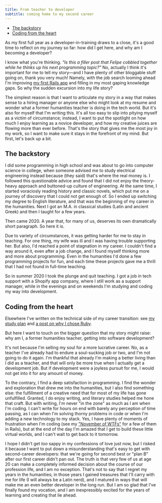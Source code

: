 ```yaml
---
title: From teacher to developer
subtitle: coming home to my second career
---
```


- [The backstory](#the-backstory)
- [Coding from the heart](#coding-from-the-heart)

As my first full year as a developer-in-training draws to a close, it's a good time to reflect on my journey so far: how did I get here, and why am I becoming a developer?

I know what you're thinking. *"Is this a filler post that Felipe cobbled together while he thinks up his next programming topic?"* No, actually I think it's important for me to tell my story—and I have plenty of other bloggable stuff going on, thank you very much! Namely, with the job search looming ahead I'm improving [my first Rails app](https://plainreading.herokuapp.com) and filling in my most gaping knowledge gaps. So why the sudden excursion into my life story?

The simplest reason is that I want to articulate my story in a way that makes sense to a hiring manager or anyone else who might look at my resume and wonder what a former humanities teacher is doing in the tech world. But it's also for myself that I'm writing this. It's all too easy to slip into pitying myself as a victim of circumstance; instead, I want to put the spotlight on how much I enjoy learning as a novice developer, and how my creative juices are flowing more than ever before. That's the story that gives me the most joy in my work, so I want to make sure it stays in the forefront of my mind. But first, let's back up a bit.

## The backstory

I did some programming in high school and was about to go into computer science in college, when someone advised me to study electrical engineering instead because (they said) that's where the real money is. I followed this questionable advice and found that I did not enjoy the theory-heavy approach and buttoned-up culture of engineering. At the same time, I started voraciosly reading history and classic novels, which put me on a journey of discovery that I could not get enough of. So I ended up switching my degree to English literature, and that was the beginning of my career in the humanities. Next I got an M.A. in classical studies (Latin and ancient Greek) and then I taught for a few years.

Then came 2020. A year that, for many of us, deserves its own dramatically short paragraph. So here it is.

Due to variety of circumstances, it was getting harder for me to stay in teaching. For one thing, my wife was ill and I was having trouble supporting her. But also, I'd reached a point of stagnation in my career. I couldn't find a way around it, even after a job change, and I found myself thinking more and more about programming. Even in the humanities I'd done a few programming projects for fun, and each time these projects gave me a thrill that I had not found in full-time teaching.

So in summer 2020 I took the plunge and quit teaching. I got a job in tech support with a Shopify app company, where I still work as a support manager, while in the evenings and on weekends I'm studying and coding my way into development.

## Coding from the heart

Elsewhere I've written on the technical side of my career transition: see [my study plan](https://github.com/fpsvogel/learn-ruby-and-cs) and [a post on why I chose Ruby](/posts/2021/why-learn-ruby).

But here I want to touch on the bigger question that my story might raise: why am I, a former humanities teacher, getting into software development?

It's not because I'm selling my soul for a more lucrative career. No, as a teacher I've already had to endure a soul-sucking job or two, and I'm not going to do it again. I'm thankful that already I'm making a better living than I did as a teacher, and that will only be more true when I actually get a development job. But if development were a joyless pursuit for me, I would not get into it for any amount of money.

To the contrary, I find a deep satisfaction in programming. I find the wonder and exploration that drew me into the humanities, but I also find something else: the fulfillment of a creative need that for most of my life has gone unfulfilled. Granted, I do enjoy writing, and literary studies helped me hone that craft. But with writing, I'm never "in the zone" as much as I am when I'm coding. I can't write for hours on end with barely any perception of time passing, as I can when I'm solving thorny problems in code or when I'm adding a new technology to my stack. Yes, I have plenty of moments of frustration when I'm coding (see my ["November of WTFs"](/posts/2021/learning-rails-hard-parts) for a few of them in Rails), but at the end of the day I'm amazed that I get to build these little virtual worlds, and I can't wait to get back to it tomorrow.

I hope I didn't get *too* sappy in my confessions of love just now, but I risked it because I want to put down a misunderstanding that's easy to get with second-career developers: that we're going for second best or "plan B" after our first career didn't pan out. The truth is that very few of us at age 20 can make a completely informed decision about the course of our profession life, and I am no exception. That's not to say that I regret my years in the humanities; in those years I gained treasures that I'll carry with me for life (I will always be a Latin nerd), and I matured in ways that will make me an even better developer in the long run. But I am so glad that I've finally found my vocation, and I am inexpressibly excited for the years of learning and creating that lie ahead.
